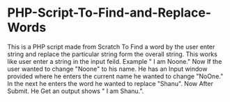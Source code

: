 # PHP-Script-To-Find-and-Replace-Words
This is a PHP script made from Scratch To Find a word by the user enter string and replace the particular string form the overall string.
This works like user enter a string in the input feild. Example " I am Noone."
Now If the user wanted to change "Noone" to his name.
He has an Input window provided where he enters the current name he wanted to change "NoOne."
In the next he enters the word he wanted to replace "Shanu".
Now After Submit.
He Get an output shows " I am Shanu.".
